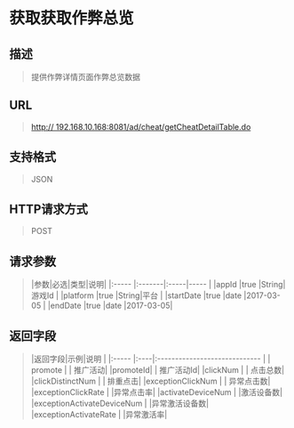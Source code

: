 # 获取获取作弊总览## 描述
> 提供作弊详情页面作弊总览数据

## URL
> [http:// 192.168.10.168:8081/ad/cheat/getCheatDetailTable.do](http://dataviewer.ilongyuan.com.cn/ad/cheat/getCheatDetailTable.do)

## 支持格式
> JSON

## HTTP请求方式
> POST

## 请求参数
> |参数|必选|类型|说明|
|:-----  |:-------|:-----|-----                               |
|appId    |true    |String|游戏Id      |
|platform    |true    |String|平台      |
|startDate    |true    |date   |2017-03-05 |
|endDate    |true    |date   |2017-03-05|   


## 返回字段
> |返回字段|示例|说明                              |
|:-----   |:----|:-----------------------------    |
| promote    |  | 推广活动|
|promoteId|  | 推广活动Id|
|clickNum     |  | 点击总数|
|clickDistinctNum     |  | 排重点击|
|exceptionClickNum     |  | 异常点击数|
|exceptionClickRate     |  |异常点击率|
|activateDeviceNum     |  |激活设备数|
|exceptionActivateDeviceNum     |  |异常激活设备数|
|exceptionActivateRate     |  |异常激活率|


